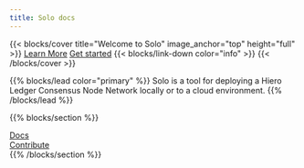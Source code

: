 ```yaml
---
title: Solo docs
---
```


{{< blocks/cover title="Welcome to Solo" image\_anchor="top" height="full" >}} <a class="btn btn-lg btn-primary me-3 mb-4" href="docs/">Learn More</a> <a class="btn btn-lg btn-success me-3 mb-4" href="docs/step-by-step-guide/">Get started</a>
{{< blocks/link-down color="info" >}}
{{< /blocks/cover >}}

{{% blocks/lead color="primary" %}}
Solo is a tool for deploying a Hiero Ledger Consensus Node Network locally or to a cloud environment.
{{% /blocks/lead %}}

{{% blocks/section %}}

<div class="text-center">
<a class="btn btn-lg btn-primary" href="docs/">
Docs<i class="fas fa-arrow-alt-circle-right ms-2"></i>
</a>
<br/><div class="mt-3 mb-3"></div>
<a class="btn btn-lg btn-primary" href="development/">Contribute<i class="fas fa-arrow-alt-circle-right ms-2"></i></a>
</div>
{{% /blocks/section %}}
